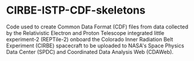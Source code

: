 # CIRBE-ISTP-CDF-skeletons
Code used to create Common Data Format (CDF) files from data collected by the Relativistic Electron and Proton Telescope integrated little experiment-2 (REPTile-2) onboard the Colorado Inner Radiation Belt Experiment (CIRBE) spacecraft to be uploaded to NASA's Space Physics Data Center (SPDC) and Coordinated Data Analysis Web (CDAWeb).
